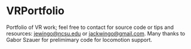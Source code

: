 # VRPortfolio
Portfolio of VR work; feel free to contact for source code or tips and resources: jewingo@ncsu.edu or jackwingo@gmail.com. Many thanks to Gabor Szauer for prelimimary code for locomotion support.
